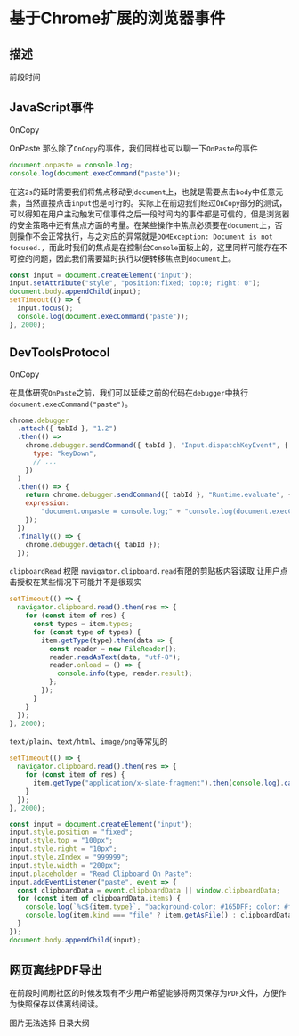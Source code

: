 # 基于Chrome扩展的浏览器事件

## 描述
前段时间

## JavaScript事件 

OnCopy

OnPaste
那么除了`OnCopy`的事件，我们同样也可以聊一下`OnPaste`的事件

```js
document.onpaste = console.log;
console.log(document.execCommand("paste"));
```

在这`2s`的延时需要我们将焦点移动到`document`上，也就是需要点击`body`中任意元素，当然直接点击`input`也是可行的。实际上在前边我们经过`OnCopy`部分的测试，可以得知在用户主动触发可信事件之后一段时间内的事件都是可信的，但是浏览器的安全策略中还有焦点方面的考量。在某些操作中焦点必须要在`document`上，否则操作不会正常执行，与之对应的异常就是`DOMException: Document is not focused.`，而此时我们的焦点是在控制台`Console`面板上的，这里同样可能存在不可控的问题，因此我们需要延时执行以便转移焦点到`document`上。

```js
const input = document.createElement("input");
input.setAttribute("style", "position:fixed; top:0; right: 0");
document.body.appendChild(input);
setTimeout(() => {
  input.focus();
  console.log(document.execCommand("paste"));
}, 2000);
```

## DevToolsProtocol


OnCopy



在具体研究`OnPaste`之前，我们可以延续之前的代码在`debugger`中执行`document.execCommand("paste")`。

```js
chrome.debugger
  .attach({ tabId }, "1.2")
  .then(() =>
    chrome.debugger.sendCommand({ tabId }, "Input.dispatchKeyEvent", {
      type: "keyDown",
      // ...
    })
  )
  .then(() => {
    return chrome.debugger.sendCommand({ tabId }, "Runtime.evaluate", {
    expression:
        "document.onpaste = console.log;" + "console.log(document.execCommand('paste'))",
    });
  })
  .finally(() => {
    chrome.debugger.detach({ tabId });
  });
```

`clipboardRead` 权限 `navigator.clipboard.read`有限的剪贴板内容读取 让用户点击授权在某些情况下可能并不是很现实

```js
setTimeout(() => {
  navigator.clipboard.read().then(res => {
    for (const item of res) {
      const types = item.types;
      for (const type of types) {
        item.getType(type).then(data => {
          const reader = new FileReader();
          reader.readAsText(data, "utf-8");
          reader.onload = () => {
            console.info(type, reader.result);
          };
        });
      }
    }
  });
}, 2000);
```

`text/plain`、`text/html`、`image/png`等常见的

```js
setTimeout(() => {
  navigator.clipboard.read().then(res => {
    for (const item of res) {
      item.getType("application/x-slate-fragment").then(console.log).catch()
    }
  });
}, 2000);
```

```js
const input = document.createElement("input");
input.style.position = "fixed";
input.style.top = "100px";
input.style.right = "10px";
input.style.zIndex = "999999";
input.style.width = "200px";
input.placeholder = "Read Clipboard On Paste";
input.addEventListener("paste", event => {
  const clipboardData = event.clipboardData || window.clipboardData;
  for (const item of clipboardData.items) {
    console.log(`%c${item.type}`, "background-color: #165DFF; color: #fff; padding: 3px 5px;");
    console.log(item.kind === "file" ? item.getAsFile() : clipboardData.getData(item.type));
  }
});
document.body.appendChild(input);
```


## 网页离线PDF导出
在前段时间刷社区的时候发现有不少用户希望能够将网页保存为`PDF`文件，方便作为快照保存以供离线阅读。

图片无法选择 目录大纲

